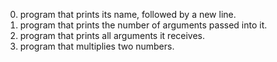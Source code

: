0. program that prints its name, followed by a new line.
1. program that prints the number of arguments passed into it.
2. program that prints all arguments it receives.
3. program that multiplies two numbers.

